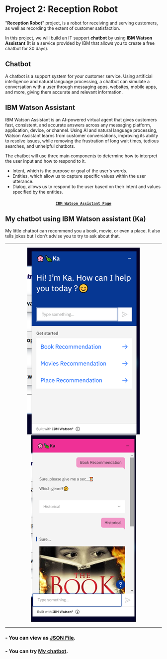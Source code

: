 # Project 2: Reception Robot
"**Reception Robot**" project, is a robot for receiving and serving customers, as well as recording the extent of customer satisfaction.

In this project, we will build an IT support **chatbot** by using **IBM Watson Assistant** (It is a service provided by IBM that allows you to create a free chatbot for 30 days).

## Chatbot
A chatbot is a support system for your customer service. Using artificial intelligence and natural language processing, a chatbot can simulate a conversation with a user through messaging apps, websites, mobile apps, and more, giving them accurate and relevant information.

## IBM Watson Assistant

IBM Watson Assistant is an AI-powered virtual agent that gives customers fast, consistent, and accurate answers across any messaging platform, application, device, or channel. Using AI and natural language processing, Watson Assistant learns from customer conversations, improving its ability to resolve issues, while removing the frustration of long wait times, tedious searches, and unhelpful chatbots.

The chatbot will use three main components to determine how to interpret the user input and how to respond to it.
* Intent, which is the purpose or goal of the user's words.
* Entities, which allow us to capture specific values within the user utterance.
* Dialog, allows us to respond to the user based on their intent and values specified by the entities.

#### <p align="center"> [`IBM Watson Assistant Page`](https://www.ibm.com/cloud/watson-assistant/)</p>

## My chatbot using IBM Watson assistant (Ka)
My little chatbot can recommend you a book, movie, or even a place. It also tells jokes but I don't advise you to try to ask about that.

***
<p align="center">
  <img height="600" src="https://github.com/KawtherAH/Project2-Reception-robot/blob/main/chatbot%20img%201.png">
  <img height="600" src="https://github.com/KawtherAH/Project2-Reception-robot/blob/main/chatbot%20img%202.png">
</p>

***

### - You can view as [JSON File](https://github.com/KawtherAH/Project2-Reception-robot/blob/main/skill-Recommendation-Chatbot-skill.json).

### - You can try [My chatbot](https://kawtherah.github.io/FR_ControlPanel/).


